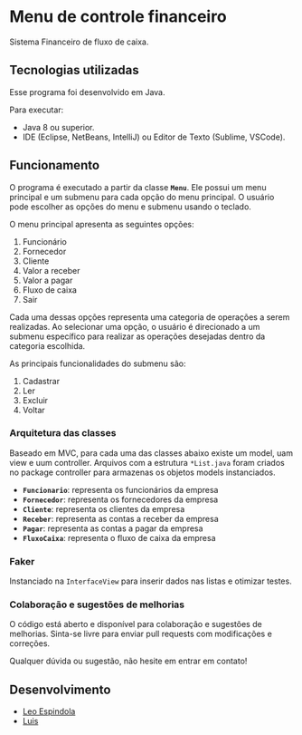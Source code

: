 # Menu de controle financeiro
Sistema Financeiro de fluxo de caixa.

## Tecnologias utilizadas
Esse programa foi desenvolvido em Java.

Para executar:
- Java 8 ou superior.
- IDE (Eclipse, NetBeans, IntelliJ) ou Editor de Texto (Sublime, VSCode).

## Funcionamento
O programa é executado a partir da classe **`Menu`**. Ele possui um menu principal e um submenu para cada opção do menu principal. O usuário pode escolher as opções do menu e submenu usando o teclado.

O menu principal apresenta as seguintes opções:
1. Funcionário
2. Fornecedor
3. Cliente
4. Valor a receber
5. Valor a pagar
6. Fluxo de caixa
7. Sair

Cada uma dessas opções representa uma categoria de operações a serem realizadas. Ao selecionar uma opção, o usuário é direcionado a um submenu específico para realizar as operações desejadas dentro da categoria escolhida.

As principais funcionalidades do submenu são:
1. Cadastrar
2. Ler
3. Excluir
4. Voltar

### Arquitetura das classes
Baseado em MVC, para cada uma das classes abaixo existe um model, uam view e uum controller. Arquivos com a estrutura `*List.java` foram criados no package controller para armazenas os objetos models instanciados. 

- **`Funcionario`**: representa os funcionários da empresa
- **`Fornecedor`**: representa os fornecedores da empresa
- **`Cliente`**: representa os clientes da empresa
- **`Receber`**: representa as contas a receber da empresa
- **`Pagar`**: representa as contas a pagar da empresa
- **`FluxoCaixa`**: representa o fluxo de caixa da empresa

### Faker
Instanciado na `InterfaceView` para inserir dados nas listas e otimizar testes. 

### Colaboração e sugestões de melhorias
O código está aberto e disponível para colaboração e sugestões de melhorias. Sinta-se livre para enviar pull requests com modificações e correções.

Qualquer dúvida ou sugestão, não hesite em entrar em contato!

## Desenvolvimento
* [Leo Espindola](https://github.com/oleoespindola)
* [Luis](https://github.com/luis1408)
